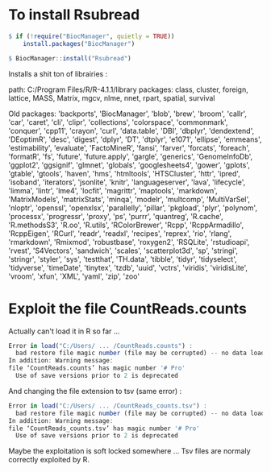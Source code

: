 # To install Rsubread

```R terminal
$ if (!require("BiocManager", quietly = TRUE))
    install.packages("BiocManager")

$ BiocManager::install("Rsubread")
```

Installs a shit ton of librairies :

path: C:/Program Files/R/R-4.1.1/library
  packages:
    class, cluster, foreign, lattice, MASS, Matrix, mgcv, nlme, nnet, rpart, spatial, survival

  Old packages: 'backports', 'BiocManager', 'blob', 'brew', 'broom', 'callr', 'car', 'caret', 'cli',
    'clipr', 'collections', 'colorspace', 'commonmark', 'conquer', 'cpp11', 'crayon', 'curl',
    'data.table', 'DBI', 'dbplyr', 'dendextend', 'DEoptimR', 'desc', 'digest', 'dplyr', 'DT', 'dtplyr',
    'e1071', 'ellipse', 'emmeans', 'estimability', 'evaluate', 'FactoMineR', 'fansi', 'farver',
    'forcats', 'foreach', 'formatR', 'fs', 'future', 'future.apply', 'gargle', 'generics',
    'GenomeInfoDb', 'ggplot2', 'ggsignif', 'glmnet', 'globals', 'googlesheets4', 'gower', 'gplots',
    'gtable', 'gtools', 'haven', 'hms', 'htmltools', 'HTSCluster', 'httr', 'ipred', 'isoband',
    'iterators', 'jsonlite', 'knitr', 'languageserver', 'lava', 'lifecycle', 'limma', 'lintr', 'lme4',
    'locfit', 'magrittr', 'maptools', 'markdown', 'MatrixModels', 'matrixStats', 'minqa', 'modelr',
    'multcomp', 'MultiVarSel', 'nloptr', 'openssl', 'openxlsx', 'parallelly', 'pillar', 'pkgload',
    'plyr', 'polynom', 'processx', 'progressr', 'proxy', 'ps', 'purrr', 'quantreg', 'R.cache',
    'R.methodsS3', 'R.oo', 'R.utils', 'RColorBrewer', 'Rcpp', 'RcppArmadillo', 'RcppEigen', 'RCurl',
    'readr', 'readxl', 'recipes', 'reprex', 'rio', 'rlang', 'rmarkdown', 'Rmixmod', 'robustbase',
    'roxygen2', 'RSQLite', 'rstudioapi', 'rvest', 'S4Vectors', 'sandwich', 'scales', 'scatterplot3d',
    'sp', 'stringi', 'stringr', 'styler', 'sys', 'testthat', 'TH.data', 'tibble', 'tidyr', 'tidyselect',
    'tidyverse', 'timeDate', 'tinytex', 'tzdb', 'uuid', 'vctrs', 'viridis', 'viridisLite', 'vroom',
    'xfun', 'XML', 'yaml', 'zip', 'zoo'

# Exploit the file CountReads.counts

Actually can't load it in R so far ...

```R terminal
Error in load("C:/Users/ ... /CountReads.counts") : 
  bad restore file magic number (file may be corrupted) -- no data loaded
In addition: Warning message:
file ‘CountReads.counts’ has magic number '# Pro'
  Use of save versions prior to 2 is deprecated 
```

And changing the file extension to tsv (same error) :

```R terminal
Error in load("C:/Users/ ... /CountReads_counts.tsv") : 
  bad restore file magic number (file may be corrupted) -- no data loaded
In addition: Warning message:
file ‘CountReads_counts.tsv’ has magic number '# Pro'
  Use of save versions prior to 2 is deprecated 
```

Maybe the exploitation is soft locked somewhere ... 
Tsv files are normaly correctly exploited by R.